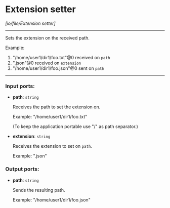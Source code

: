 # Extension setter

_[io/file/Extension setter]_

---

Sets the extension on the received path.  
  
Example:  
1. "/home/user1/dir1/foo.txt"@0 received on `path`  
2. ".json"@0 received on `extension`  
3. "/home/user1/dir1/foo.json"@0 sent on `path`  

---

### Input ports:

* __path__: ` string `

    Receives the path to set the extension on.
    
    Example:
    "/home/user1/dir1/foo.txt"
    
    (To keep the application portable use "/" as path separator.)


* __extension__: ` string `

    Receives the extension to set on `path`.
    
    Example:
    ".json"

### Output ports:

* __path__: ` string `

    Sends the resulting path.
    
    Example:
    "/home/user1/dir1/foo.json"

